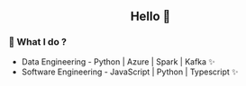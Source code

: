 <h2 align="center">Hello 👋</h2>

<h3>🔭 What I do ? </h3>
<ul>
  <li>Data Engineering - Python | Azure | Spark | Kafka ✨</li>
  <li>Software Engineering - JavaScript | Python | Typescript ✨</li>
</ul>

<!--
**devidb00/devidb00** is a ✨ _special_ ✨ repository because its `README.md` (this file) appears on your GitHub profile.

Here are some ideas to get you started:

- 🔭 I’m currently working on ...
- 🌱 I’m currently learning ...
- 👯 I’m looking to collaborate on ...
- 🤔 I’m looking for help with ...
- 💬 Ask me about ...
- 📫 How to reach me: ...
- 😄 Pronouns: ...
- ⚡ Fun fact: ...
-->
